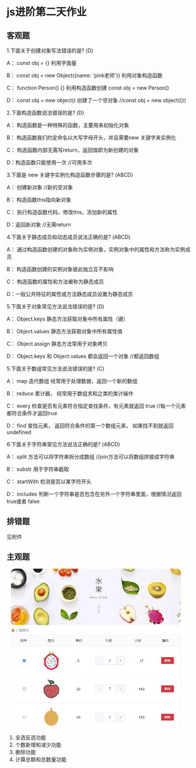 # js进阶第二天作业

## 客观题

1.下面关于创建对象写法错误的是? (D)

 A： const obj = {}  利用字面量

 B： const obj = new Object({name: 'pink老师'})   利用对象构造函数

 C： function Person() {}  利用构造函数创建     const  obj = new Person()  

 D： const obj = new object()  创建了一个空对象 //const obj = new object({})

2.下面构造函数说法错误的是? (D)

 A： 构造函数是一种特殊的函数，主要用来初始化对象

 B： 构造函数我们约定命名以大写字母开头，并且需要new 关键字来实例化

 C： 构造函数内部无需写return，返回值即为新创建的对象

 D：构造函数只能使用一次 //可用多次

3.下面是 new 关键字实例化构造函数步骤的是? (ABCD)

 A： 创建新对象 //新的空对象

 B： 构造函数this指向新对象

 C： 执行构造函数代码，修改this，添加新的属性

 D：返回新对象 //无需return

4.下面关于静态成员和动态成员说法正确的是? (ABCD)

 A： 通过构造函数创建的对象称为实例对象，实例对象中的属性和方法称为实例成员

 B： 构造函数创建的实例对象彼此独立互不影响

 C： 构造函数的属性和方法被称为静态成员

 D：一般公共特征的属性或方法静态成员设置为静态成员

5.下面关于对象常见方法说法错误的是? (D)

 A： Object.keys 静态方法获取对象中所有属性（键） 

 B： Object.values 静态方法获取对象中所有属性值

 C： Object.assign  静态方法常用于对象拷贝

 D： Object.keys 和  Object.values  都会返回一个对象  //都返回数组

5.下面关于数组常见方法说法错误的是? (C)

 A： map  迭代数组 经常用于处理数据，返回一个新的数组

 B： reduce 累计器， 经常用于数组求和之类的类计操作

 C： every   检查是否有元素符合指定查找条件，有元素就返回 true //每一个元素都符合条件才返回true

 D： find  查找元素， 返回符合条件的第一个数组元素， 如果找不到就返回 undefined

6.下面关于字符串常见方法说法正确的是? (ABCD)

 A： split 方法可以将字符串拆分成数组 //join方法可以将数组拼接成字符串

 B： substr 用于字符串截取

 C： startWith 检测是否以某字符开头
 
 D： includes 判断一个字符串是否包含在另外一个字符串里面，根据情况返回true或者 false

## 排错题

见附件

## 主观题

![67679259805](assets/1676792598055.png)

1. 全选反选功能
2. 个数新增和减少功能
3. 删除功能
4. 计算总额和总数量功能

